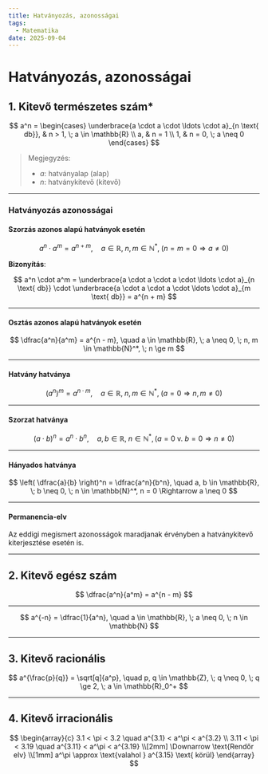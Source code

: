 ```yaml
---
title: Hatványozás, azonosságai
tags:
  - Matematika
date: 2025-09-04
---
```


# Hatványozás, azonosságai

## 1. Kitevő természetes szám*

$$
a^n =
\begin{cases}
\underbrace{a \cdot a \cdot \ldots \cdot a}_{n \text{ db}}, & n > 1, \; a \in \mathbb{R} \\
a, & n = 1 \\
1, & n = 0, \; a \neq 0
\end{cases}
$$

> Megjegyzés:
> - $a$: hatványalap (alap)
> - $n$: hatványkitevő (kitevő)

---

### Hatványozás azonosságai

#### Szorzás azonos alapú hatványok esetén

$$
a^n \cdot a^m = a^{n + m}, \quad a \in \mathbb{R}, \; n, m \in \mathbb{N}^*, \; (n = m = 0 \Rightarrow a \neq 0)
$$

**Bizonyítás**:

$$
a^n \cdot a^m = \underbrace{a \cdot a \cdot a \cdot \ldots \cdot a}_{n \text{ db}} \cdot \underbrace{a \cdot a \cdot a \cdot \ldots \cdot a}_{m \text{ db}} = a^{n + m}
$$

---

#### Osztás azonos alapú hatványok esetén

$$
\dfrac{a^n}{a^m} = a^{n - m}, \quad a \in \mathbb{R}, \; a \neq 0, \; n, m \in \mathbb{N}^*, \; n \ge m
$$

---

#### Hatvány hatványa

$$
(a^n)^m = a^{n \cdot m}, \quad a \in \mathbb{R}, \; n, m \in \mathbb{N}^*, \; (a = 0 \Rightarrow n, m \neq 0)
$$

---

#### Szorzat hatványa

$$
(a \cdot b)^n = a^n \cdot b^n, \quad a, b \in \mathbb{R}, \; n \in \mathbb{N}^*, (a = 0 \text{ v. } b = 0 \Rightarrow n \neq 0)
$$

---

#### Hányados hatványa

$$
\left( \dfrac{a}{b} \right)^n = \dfrac{a^n}{b^n}, \quad a, b \in \mathbb{R}, \; b \neq 0, \; n \in \mathbb{N}^*, n = 0 \Rightarrow a \neq 0
$$

---

#### **Permanencia-elv**

Az eddigi megismert azonosságok maradjanak érvényben a hatványkitevő kiterjesztése esetén is.

---

## 2. Kitevő egész szám

$$
\dfrac{a^n}{a^m} = a^{n - m}
$$

---

$$
a^{-n} = \dfrac{1}{a^n}, \quad a \in \mathbb{R}, \; a \neq 0, \; n \in \mathbb{N}
$$

---

## 3. Kitevő racionális

$$
a^{\frac{p}{q}} = \sqrt[q]{a^p}, \quad p, q \in \mathbb{Z}, \; q \neq 0, \; q \ge 2, \; a \in \mathbb{R}_0^+
$$

---

## 4. Kitevő irracionális

$$
\begin{array}{c}
3.1 < \pi < 3.2 \quad a^{3.1} < a^\pi < a^{3.2} \\
3.11 < \pi < 3.19 \quad a^{3.11} < a^\pi < a^{3.19} \\[2mm]
\Downarrow \text{Rendőr elv} \\[1mm]
a^\pi \approx \text{valahol } a^{3.15} \text{ körül}
\end{array}
$$



